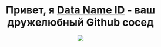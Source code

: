 <h1 align="center">Привет, я <a href="https://github.com/Data-Name-ID">Data Name ID</a> - ваш дружелюбный Github сосед</h1>
<div align="center"><img src="https://github.com/Data-Name-ID/Data-Name-ID/assets/68386017/f36828f6-38cc-445c-8754-de6fede74e4e"></div>
